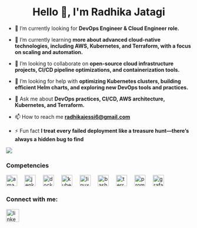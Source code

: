 
<h1 align="center">Hello 👋, I'm Radhika Jatagi</h1>

- 🔭 I’m currently looking for **DevOps Engineer & Cloud Engineer role.**

- 🌱 I’m currently learning **more about advanced cloud-native technologies, including AWS, Kubernetes, and Terraform, with a focus on scaling and automation.**

- 👯 I’m looking to collaborate on **open-source cloud infrastructure projects, CI/CD pipeline optimizations, and containerization tools.**

- 🤝 I’m looking for help with **optimizing Kubernetes clusters, building efficient Helm charts, and exploring new DevOps tools and practices.**

- 💬 Ask me about **DevOps practices, CI/CD, AWS architecture, Kubernetes, and Terraform.**

- 📫 How to reach me **radhikajessi6@gmail.com**

- ⚡ Fun fact  **I treat every failed deployment like a treasure hunt—there’s always a hidden bug to find**




![](https://komarev.com/ghpvc/?username=radhikajessy&color=blue)


<h3 align="left">Competencies</h3>
<div align="left">
  <img src="https://skillicons.dev/icons?i=aws" height="30" alt="amazonwebservices logo"  />
  <img width="12" />
  <img src="https://skillicons.dev/icons?i=jenkins" height="30" alt="jenkins logo"  />
  <img width="12" />
  <img src="https://skillicons.dev/icons?i=docker" height="30" alt="docker logo"  />
  <img width="12" />
  <img src="https://skillicons.dev/icons?i=kubernetes" height="30" alt="kubernetes logo"  />
  <img width="12" />
  <img src="https://skillicons.dev/icons?i=linux" height="30" alt="linux logo"  />
  <img width="12" />
  <img src="https://skillicons.dev/icons?i=bash" height="30" alt="bash logo"  />
  <img width="12" />
  <img src="https://cdn.jsdelivr.net/gh/devicons/devicon/icons/terraform/terraform-original.svg" height="30" alt="terraform logo"  />
  <img width="12" />
  <img src="https://cdn.jsdelivr.net/gh/devicons/devicon/icons/prometheus/prometheus-original.svg" height="30" alt="prometheus logo"  />
  <img width="12" />
  <img src="https://cdn.jsdelivr.net/gh/devicons/devicon/icons/grafana/grafana-original.svg" height="30" alt="grafana logo"  />
</div>


<h3 align="left">Connect with me:</h3>
<div align="left">
  
  <a href="https://www.linkedin.com/in/Jatagi-Radhika-5186561b5" target="_blank">
    <img src="https://img.shields.io/static/v1?message=LinkedIn&logo=linkedin&label=&color=0077B5&logoColor=white&labelColor=&style=for-the-badge" height="35" alt="linkedin logo"  />
  </a>
</div>




